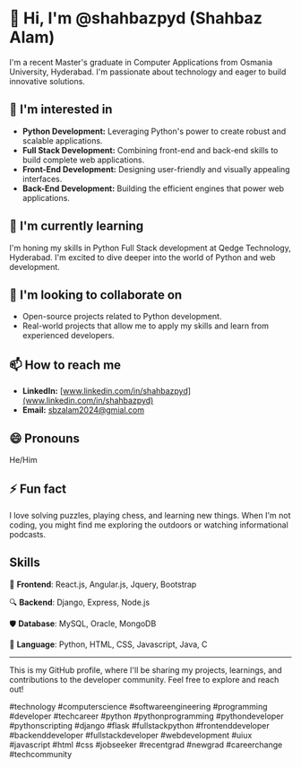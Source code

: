 # 👋 Hi, I'm @shahbazpyd (Shahbaz Alam)

I'm a recent Master's graduate in Computer Applications from Osmania University, Hyderabad. I'm passionate about technology and eager to build innovative solutions.

## 👀 I'm interested in

* **Python Development:** Leveraging Python's power to create robust and scalable applications.
* **Full Stack Development:** Combining front-end and back-end skills to build complete web applications.
* **Front-End Development:** Designing user-friendly and visually appealing interfaces.
* **Back-End Development:** Building the efficient engines that power web applications.


## 🌱 I'm currently learning

I'm honing my skills in Python Full Stack development at Qedge Technology, Hyderabad. I'm excited to dive deeper into the world of Python and web development.


## 💞️ I'm looking to collaborate on

* Open-source projects related to Python development.
* Real-world projects that allow me to apply my skills and learn from experienced developers.


## 📫 How to reach me

* **LinkedIn:** [www.linkedin.com/in/shahbazpyd](www.linkedin.com/in/shahbazpyd)
* **Email:** sbzalam2024@gmial.com


## 😄 Pronouns

He/Him


## ⚡ Fun fact

I love solving puzzles, playing chess, and learning new things. When I'm not coding, you might find me exploring the outdoors or watching informational podcasts.


## Skills


🌱 **Frontend**: React.js, Angular.js, Jquery, Bootstrap

🔍 **Backend**: Django, Express, Node.js

🛡 **Database**: MySQL, Oracle, MongoDB

💬 **Language**: Python, HTML, CSS, Javascript, Java, C

---

This is my GitHub profile, where I'll be sharing my projects, learnings, and contributions to the developer community. Feel free to explore and reach out! 


#technology
#computerscience
#softwareengineering
#programming
#developer
#techcareer
#python
#pythonprogramming
#pythondeveloper
#pythonscripting
#django
#flask
#fullstackpython
#frontenddeveloper
#backenddeveloper
#fullstackdeveloper
#webdevelopment
#uiux
#javascript
#html
#css
#jobseeker
#recentgrad
#newgrad
#careerchange
#techcommunity

<!---
shahbazpyd/shahbazpyd is a ✨ special ✨ repository because its `README.md` (this file) appears on your GitHub profile.
You can click the Preview link to take a look at your changes.
--->
